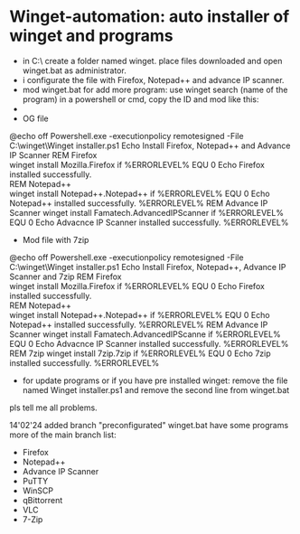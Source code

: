 # Winget-automation: auto installer of winget and programs


- in C:\ create a folder named winget.
place files downloaded and open winget.bat as administrator.
- i configurate the file with Firefox, Notepad++ and advance IP scanner.
- mod winget.bat for add more program: use winget search (name of the program) in a powershell or cmd, copy the ID and mod like this:
-
- OG file

@echo off
Powershell.exe -executionpolicy remotesigned -File  C:\winget\Winget installer.ps1
Echo Install Firefox, Notepad++ and Advance IP Scanner
REM Firefox  
winget install Mozilla.Firefox
if %ERRORLEVEL% EQU 0 Echo Firefox installed successfully.  
REM Notepad++  
winget install Notepad++.Notepad++
if %ERRORLEVEL% EQU 0 Echo Notepad++ installed successfully.   %ERRORLEVEL%
REM Advance IP Scanner
winget install Famatech.AdvancedIPScanner
if %ERRORLEVEL% EQU 0 Echo Advacnce IP Scanner installed successfully.   %ERRORLEVEL%

- Mod file with 7zip

@echo off
Powershell.exe -executionpolicy remotesigned -File  C:\winget\Winget installer.ps1
Echo Install Firefox, Notepad++, Advance IP Scanner and 7zip
REM Firefox  
winget install Mozilla.Firefox
if %ERRORLEVEL% EQU 0 Echo Firefox installed successfully.  
REM Notepad++  
winget install Notepad++.Notepad++
if %ERRORLEVEL% EQU 0 Echo Notepad++ installed successfully.   %ERRORLEVEL%
REM Advance IP Scanner
winget install Famatech.AdvancedIPScanne
if %ERRORLEVEL% EQU 0 Echo Advacnce IP Scanner installed successfully.   %ERRORLEVEL%
REM 7zip
winget install 7zip.7zip
if %ERRORLEVEL% EQU 0 Echo 7zip installed successfully.   %ERRORLEVEL%

- for update programs or if you have pre installed winget:
remove the file named Winget installer.ps1
and remove the second line from winget.bat

pls tell me all problems.

14'02'24
added branch "preconfigurated"
winget.bat have some programs more of the main branch
list: 
- Firefox
- Notepad++
- Advance IP Scanner
- PuTTY
- WinSCP
- qBittorrent
- VLC
- 7-Zip
